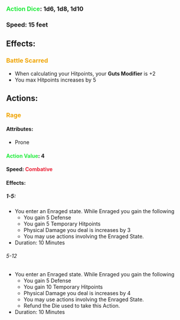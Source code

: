### <span style="font-weight:bold;color:rgb(33, 235, 60)">Action Dice</span>: 1d6, 1d8, 1d10
### Speed: 15 feet
## Effects:

### <span style="font-weight:bold;color:rgb(240, 164, 0)">Battle Scarred</span>
- When calculating your Hitpoints, your **Guts Modifier** is +2
- You max Hitpoints increases by 5
## Actions:
### <span style="font-weight:bold;color:rgb(240, 164, 0)">Rage</span>
#### Attributes:
- Prone
#### <span style="font-weight:bold;color:rgb(33, 235, 60)">Action Value</span>: 4
#### Speed: <span style="font-weight:bold; color:rgb(235, 33, 53)">Combative</span>
#### Effects:
##### 1-5: 
- You enter an Enraged state. While Enraged you gain the following
	- You gain 5 Defense
	- You gain 5 Temporary Hitpoints
	- Physical Damage you deal is increases by 3
	- You may use actions involving the Enraged State.
- Duration: 10 Minutes
###### 5-12
- You enter an Enraged state. While Enraged you gain the following
	- You gain 5 Defense
	- You gain 10 Temporary Hitpoints
	- Physical Damage you deal is increases by 4
	- You may use actions involving the Enraged State.
	- Refund the Die used to take this Action.
- Duration: 10 Minutes



